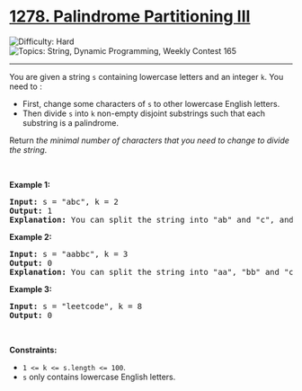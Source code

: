 <h1>
  <a href="https://leetcode.com/problems/palindrome-partitioning-iii/">
    1278. Palindrome Partitioning III
  </a>
</h1>
<img src='https://img.shields.io/badge/Difficulty-Hard-darkred' alt='Difficulty: Hard' />
<img src='https://img.shields.io/badge/Topics-String%2C%20Dynamic%20Programming%2C%20Weekly%20Contest%20165-blue' alt='Topics: String, Dynamic Programming, Weekly Contest 165' />

<hr />

<p>You are given a string <code>s</code> containing lowercase letters and an integer <code>k</code>. You need to :</p>

<ul>
	<li>First, change some characters of <code>s</code> to other lowercase English letters.</li>
	<li>Then divide <code>s</code> into <code>k</code> non-empty disjoint substrings such that each substring is a palindrome.</li>
</ul>

<p>Return <em>the minimal number of characters that you need to change to divide the string</em>.</p>

<p>&nbsp;</p>
<p><strong class="example">Example 1:</strong></p>

<pre><strong>Input:</strong> s = "abc", k = 2
<strong>Output:</strong> 1
<strong>Explanation:</strong>&nbsp;You can split the string into "ab" and "c", and change 1 character in "ab" to make it palindrome.
</pre>

<p><strong class="example">Example 2:</strong></p>

<pre><strong>Input:</strong> s = "aabbc", k = 3
<strong>Output:</strong> 0
<strong>Explanation:</strong>&nbsp;You can split the string into "aa", "bb" and "c", all of them are palindrome.</pre>

<p><strong class="example">Example 3:</strong></p>

<pre><strong>Input:</strong> s = "leetcode", k = 8
<strong>Output:</strong> 0
</pre>

<p>&nbsp;</p>
<p><strong>Constraints:</strong></p>

<ul>
	<li><code>1 &lt;= k &lt;= s.length &lt;= 100</code>.</li>
	<li><code>s</code> only contains lowercase English letters.</li>
</ul>
